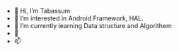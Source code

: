 - 👋 Hi, I’m Tabassum
- 👀 I’m interested in Android Framework, HAL.
- 🌱 I’m currently learning Data structure and Algorithem
- 💞️ 
- 📫

<!---
Tabassum-s/Tabassum-s is a ✨ special ✨ repository because its `README.md` (this file) appears on your GitHub profile.
You can click the Preview link to take a look at your changes.
--->
